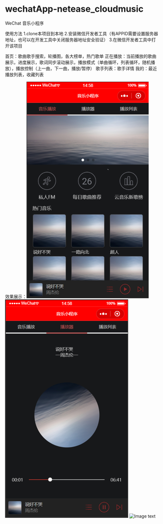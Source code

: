 # wechatApp-netease_cloudmusic
WeChat 音乐小程序

使用方法
1.clone本项目到本地
2.安装微信开发者工具（有APPID需要设置服务器地址，也可以在开发工具中关闭服务器地址安全验证）
3.在微信开发者工具中打开该项目


首页：歌曲歌手搜索，轮播图，各大榜单，热门歌单
正在播放：当前播放的歌曲展示，进度展示，歌词同步滚动展示，播放模式（单曲循环，列表循环，随机播放），播放控制（上一曲，下一曲，播放/暂停）
歌手列表：歌手详情
我的：最近播放列表，收藏列表


效果展示：![Image text](https://github.com/Caizekai1998/wechatApp-netease_cloudmusic/blob/Test/1.png)
          ![Image text](https://github.com/Caizekai1998/wechatApp-netease_cloudmusic/blob/Test/2.png)
          ![Image text](https://github.com/Caizekai1998/wechatApp-netease_cloudmusic/blob/Test/3.jpg)

